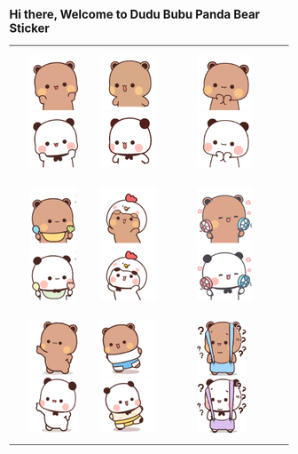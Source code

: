 ## Hi there, Welcome to Dudu Bubu Panda Bear Sticker
  <table align="center">
    <tr>
      <td>  
          <p align="center">
            <img width="90px" height="100px" src="https://raw.githubusercontent.com/amirisback/photo-panda-bear-dudu-bubu/refs/heads/master/bear-panda/bear-chick.gif">
            <img width="90px" height="100px" src="https://raw.githubusercontent.com/amirisback/photo-panda-bear-dudu-bubu/refs/heads/master/bear-panda/panda-chick.gif">
        </p>
      </td>
      <td>
        <p>
          <img width="100px" height="100px" src="https://raw.githubusercontent.com/amirisback/photo-panda-bear-dudu-bubu/refs/heads/master/bear-panda/bear-blink.gif">
          <img width="100px" height="100px" src="https://raw.githubusercontent.com/amirisback/photo-panda-bear-dudu-bubu/refs/heads/master/bear-panda/panda-blink.gif">
        </p>
      </td>
      <td>
        <p>
          <img width="100px" height="100px" src="https://raw.githubusercontent.com/amirisback/photo-panda-bear-dudu-bubu/refs/heads/master/bear-panda/bear-blink-2.gif">
          <img width="100px" height="100px" src="https://raw.githubusercontent.com/amirisback/photo-panda-bear-dudu-bubu/refs/heads/master/bear-panda/panda-blink-2.gif">
        </p>
      </td>
  </tr>
      <tr>
      <td>  
          <p align="center">
            <img width="82px" height="100px" src="https://raw.githubusercontent.com/amirisback/photo-panda-bear-dudu-bubu/refs/heads/master/bear-panda/bear-bayi-kelaparan-01.gif">
            <img width="82px" height="100px" src="https://raw.githubusercontent.com/amirisback/photo-panda-bear-dudu-bubu/refs/heads/master/bear-panda/panda-bayi-kelaparan-01.gif">
        </p>
      </td>
      <td>
        <p>
          <img width="100px" height="100px" src="https://raw.githubusercontent.com/amirisback/photo-panda-bear-dudu-bubu/refs/heads/master/bear-panda/bear-chicken.gif">
          <img width="100px" height="100px" src="https://raw.githubusercontent.com/amirisback/photo-panda-bear-dudu-bubu/refs/heads/master/bear-panda/panda-chicken.gif">
        </p>
      </td>
      <td>
        <p>
          <img width="100px" height="100px" src="https://raw.githubusercontent.com/amirisback/photo-panda-bear-dudu-bubu/refs/heads/master/bear-panda/bear-fan.gif">
          <img width="100px" height="100px" src="https://raw.githubusercontent.com/amirisback/photo-panda-bear-dudu-bubu/refs/heads/master/bear-panda/panda-fan.gif">
        </p>
      </td>
  </tr>
        <tr>
      <td>  
          <p align="center">
            <img width="90px" height="100px" src="https://raw.githubusercontent.com/amirisback/photo-panda-bear-dudu-bubu/refs/heads/master/bear-panda/bear-funny-dancing.gif">
            <img width="90px" height="100px" src="https://raw.githubusercontent.com/amirisback/photo-panda-bear-dudu-bubu/refs/heads/master/bear-panda/panda-funny-dancing.gif">
        </p>
      </td>
      <td>
        <p>
          <img width="100px" height="100px" src="https://raw.githubusercontent.com/amirisback/photo-panda-bear-dudu-bubu/refs/heads/master/bear-panda/bear-dancing.gif">
          <img width="100px" height="100px" src="https://raw.githubusercontent.com/amirisback/photo-panda-bear-dudu-bubu/refs/heads/master/bear-panda/panda-dancing.gif">
        </p>
      </td>
      <td>
        <p>
          <img width="90px" height="100px" src="https://raw.githubusercontent.com/amirisback/photo-panda-bear-dudu-bubu/refs/heads/master/bear-panda/bear-bajunya-ga-bener.gif">
          <img width="90px" height="100px" src="https://raw.githubusercontent.com/amirisback/photo-panda-bear-dudu-bubu/refs/heads/master/bear-panda/panda-bajunya-ga-bener.gif">
        </p>
      </td>
  </tr>
</table>
